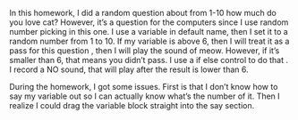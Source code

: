 In this homework, I did a random question about from 1-10 how much do you love cat? However, it’s a question for the computers since I use random number picking in this one. I use a variable in default name, then I set it to a random number from 1 to 10. If my variable is above 6, then I will treat it as a pass for this question , then I will play the sound of meow. However, if it’s smaller than 6, that means you didn’t pass. I use a if else control to do that . I record a NO sound, that will play after the result is lower than 6. 

During the homework, I got some issues. First is that I don’t know how to say my variable out so I can actually know what’s the number of it. Then I realize I could drag the variable block straight into the say section. 